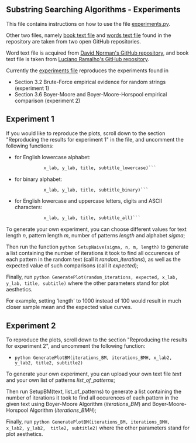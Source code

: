 Substring Searching Algorithms - Experiments
--------------------------------------------
This file contains instructions on how to use the file [experiments.py](experiments.py).

Other two files, namely [book text file](book-war-and-peace.txt) and [words text file](words.txt) 
found in the repository are taken from two open GitHub repositories.

Word text file is acquired from [David Norman's GitHub repository](https://gist.github.com/deekayen/4148741), and
book text file is taken from [Luciano Ramalho's GitHub repository](https://github.com/fluentpython/example-code/blob/master/attic/sequences/war-and-peace.txt).

Currently the [experiments file](experiments.py) reproduces the experiments found in 
* Section 3.2 Brute-Force empirical evidence for random strings (experiment 1)
* Section 3.6 Boyer-Moore and Boyer-Moore-Horspool empirical comparison (experiment 2)

Experiment 1
-------------
If you would like to reproduce the plots, scroll down to the section 
"Reproducing the results for experiment 1" in the file, and uncomment the 
following functions:

* for English lowercase alphabet:
  ```python GeneratePlot(random_iterations_lowercase, expected_lowercase, 
             x_lab, y_lab, title, subtitle_lowercase)```
* for binary alphabet:
  ```python GeneratePlot(random_iterations_binary, expected_binary, 
             x_lab, y_lab, title, subtitle_binary)```
* for English lowercase and uppercase letters, digits and ASCII characters:
  ```python GeneratePlot(random_iterations_all, expected_all, 
             x_lab, y_lab, title, subtitle_all)```

To generate your own experiment, you can choose different values for 
text length $n$, pattern length $m$, number of patterns $length$ and alphabet $sigma$;

Then run the function ```python SetupNaive(sigma, n, m, length)``` to generate a list containing 
the number of iterations it took to find all occurences of each pattern in 
the random text (call it $random\_iterations$), as well as the expected value of such 
comparisons (call it $expected$);

Finally, run ```python GeneratePlot(random_iterations, expected, x_lab, y_lab, title, subtitle)```
where the other parameters stand for plot aesthetics.

For example, setting 'length' to 1000 instead of 100 would result in much closer sample
mean and the expected value curves.


Experiment 2
-------------
To reproduce the plots, scroll down to the section 
"Reproducing the results for experiment 2", and uncomment the following function:

* ```python GeneratePlotBM(iterations_BM, iterations_BMH, x_lab2, y_lab2, title2, subtitle2)```

To generate your own experiment, you can upload your own text file $text$ and 
your own list of patterns $list\_of\_patterns$;

Then run SetupBM(text, list_of_patterns) to generate a list containing 
the number of iterations it took to find all occurences of each pattern in 
the given text using Boyer-Moore Algorithm ($iterations\_BM$) and 
Boyer-Moore-Horspool Algorithm ($iterations\_BMH$);

Finally, run ```python GeneratePlotBM(iterations_BM, iterations_BMH, x_lab2, y_lab2, 
title2, subtitle2)``` where the other parameters stand for plot aesthetics.




